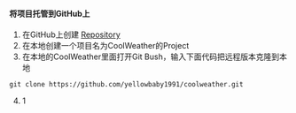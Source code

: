 #### 将项目托管到GitHub上

 1. 在GitHub上创建 [Repository][1]
 2. 在本地创建一个项目名为CoolWeather的Project
 3. 在本地的CoolWeather里面打开Git Bush，输入下面代码把远程版本克隆到本地
 
``` git
git clone https://github.com/yellowbaby1991/coolweather.git
```


 4. 1

































  [1]: https://github.com/yellowbaby1991/coolweather